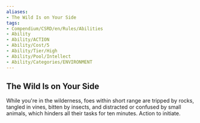 ```yaml
---
aliases:
- The Wild Is on Your Side
tags:
- Compendium/CSRD/en/Rules/Abilities
- Ability
- Ability/ACTION
- Ability/Cost/5
- Ability/Tier/High
- Ability/Pool/Intellect
- Ability/Categories/ENVIRONMENT
---
```


  
## The Wild Is on Your Side  
While you're in the wilderness, foes within short range are tripped by rocks, tangled in vines, bitten by insects, and distracted or confused by small animals, which hinders all their tasks for ten minutes. Action to initiate. 